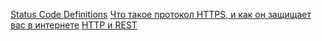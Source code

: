[Status Code Definitions](https://www.w3.org/Protocols/rfc2616/rfc2616-sec10.html)
[Что такое протокол HTTPS, и как он защищает вас в интернете](https://guides.hexlet.io/https-yandex-guide/)
[HTTP и REST](https://www.youtube.com/watch?v=Uj5AN_QQn2A&index=16&list=WL&t=0s)
